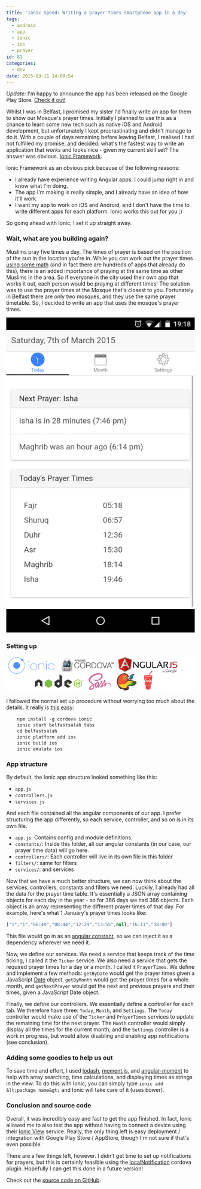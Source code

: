 ```yaml
---
title: 'Ionic Speed: Writing a prayer times smartphone app in a day'
tags:
  - android
  - app
  - ionic
  - ios
  - prayer
id: 81
categories:
  - dev
date: 2015-03-11 14:09:54
---
```


_Update:_ I'm happy to announce the app has been released on the Google Play Store. [Check it out!](http://goo.gl/EhJdx1)

Whilst I was in Belfast, I promised my sister I'd finally write an app for them to show our Mosque's prayer times. Initially I planned to use this as a chance to learn some new tech such as native iOS and Android development, but unfortunately I kept procrastinating and didn't manage to do it. With a couple of days remaining before leaving Belfast, I realised I had not fulfilled my promise, and decided: what's the fastest way to write an application that _works_ and looks nice - given my current skill set? The answer was obvious. [Ionic Framework](http://ionicframework.com/).

Ionic Framework as an obvious pick because of the following reasons:

*   I already have experience writing Angular apps. I could jump right in and know what I'm doing.
*   The app I'm making is really simple, and I already have an idea of how it'll work.
*   I want my app to work on iOS and Android, and I don't have the time to write different apps for each platform. Ionic works this out for you ;)

So going ahead with Ionic, I set it up straight away.

### Wait, what are you building again?

Muslims pray five times a day. The times of prayer is based on the position of the sun in the location you're in. While you can work out the prayer times [using some math](http://praytimes.org/calculation/) (and in fact there are hundreds of apps that already do this), there is an added importance of praying at the same time as other Muslims in the area. So if everyone in the city used their own app that works it out, each person would be praying at different times! The solution was to use the prayer times at the Mosque that's closest to you. Fortunately in Belfast there are only two mosques, and they use the same prayer timetable. So, I decided to write an app that uses the mosque's prayer times.

![A screenshot of the app in action](/images/salahtimes-screenshot-614x1024.png)

### Setting up

![So many tech. So little effort to set up.](/images/ionic-tools.png)

I followed the normal set up procedure without worrying too much about the details. It really is [this easy](http://ionicframework.com/getting-started/):

```
    npm install -g cordova ionic
    ionic start belfastsalah tabs
    cd belfastsalah
    ionic platform add ios
    ionic build ios
    ionic emulate ios
```

### App structure

By default, the Ionic app structure looked something like this:

*   `app.js`
*   `controllers.js`
*   `services.js`

And each file contained all the angular components of our app. I prefer structuring the app differently, so each service, controller, and so on is in its own file.


*   `app.js`: Contains config and module definitions.
*   `constants/`: Inside this folder, all our angular constants (in our case, our prayer time data) will go here.
*   `controllers/`: Each controller will live in its own file in this folder
*   `filters/`: same for filters
*   `services/`: and services

Now that we have a much better structure, we can now think about the services, controllers, constants and filters we need. Luckily, I already had all the data for the prayer time table. It's essentially a JSON array containing objects for each day in the year - so for 366 days we had 366 objects. Each object is an array representing the different prayer times of that day. For example, here's what 1 January's prayer times looks like:

```js
["1","1","06:49","08:44","12:29","13:55",null,"16:11","18:00"]
```

This file would go in as an [angular constant](https://docs.angularjs.org/api/auto/service/$provide#constant), so we can inject it as a dependency wherever we need it.

Now, we define our services. We need a service that keeps track of the time ticking, I called it the `Ticker` service. We also need a service that gets the required prayer times for a day or a month. I called it `PrayerTimes`. We define and implement a few methods: `getByDate` would get the prayer times given a JavaScript [Date](https://developer.mozilla.org/en-US/docs/Web/JavaScript/Reference/Global_Objects/Date) object. `getByMonth` would get the prayer times for a whole month, and `getNextPrayer` would get the next and previous prayers and their times, given a JavaScript Date object.

Finally, we define our controllers. We essentially define a controller for each tab. We therefore have three: `Today`, `Month`, and `Settings`. The `Today` controller would make use of the `Ticker` and `PrayerTimes` services to update the remaining time for the next prayer. The `Month` controller would simply display all the times for the current month, and the `Settings` controller is a work in progress, but would allow disabling and enabling app notifications (see conclusion).

### Adding some goodies to help us out

To save time and effort, I used [lodash](https://lodash.com/), [moment.js](http://momentjs.com/), and [angular-moment](https://github.com/urish/angular-moment) to help with array searching, time calculations, and displaying times as strings in the view. To do this with Ionic, you can simply type `ionic add &lt;package name&gt;` and Ionic will take care of it (uses bower).

### Conclusion and source code

Overall, it was incredibly easy and fast to get the app finished. In fact, Ionic allowed me to also test the app without having to connect a device using their [Ionic View](http://view.ionic.io/) service. Really, the only thing left is easy deployment / integration with Google Play Store / AppStore, though I'm not sure if that's even possible.

There are a few things left, however. I didn't get time to set up notifications for prayers, but this is certainly feasible using the [localNotification](https://github.com/katzer/cordova-plugin-local-notifications) cordova plugin. Hopefully I can get this done in a future version!

Check out the [source code on GitHub](https://github.com/meltuhamy/belfastsalah).